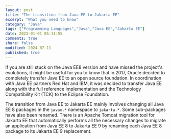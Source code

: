 ```yaml
---
layout: post
title: "The transition from Java EE to Jakarta EE"
excerpt: "What you need to know"
category: "Java"
tags: ["Programming Languages","Java","Java EE","Jakarta EE"]
date: 2023-01-01 05:11:55
comments: true
share: false
modified: 2024-07-11
published: true
---
```



If you are still stuck on the Java EE8 version and have missed the project's evolutions, it might be useful for you to know that in 2017, Oracle decided to completely transfer Java EE to an open source foundation. In coordination with Java EE partners Red Hat and IBM, it was decided to transfer Java EE along with the full reference implementation and the Technology Compatibility Kit (TCK) to the Eclipse Foundation.

The transition from Java EE to Jakarta EE mainly involves changing all Java EE 8 packages in the `javax.*` namespace to `jakarta.*`. Some sub-packages have also been renamed. There is an Apache Tomcat migration tool for Jakarta EE that automatically performs all the necessary changes to migrate an application from Java EE 8 to Jakarta EE 9 by renaming each Java EE 8 package to its Jakarta EE 9 replacement.


